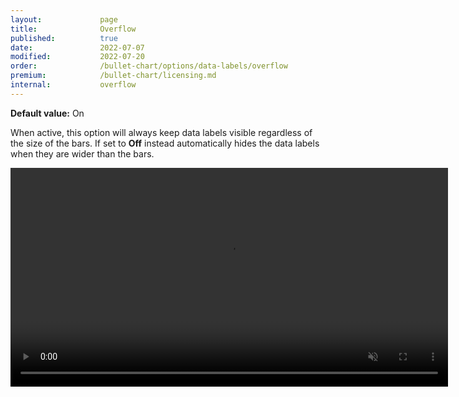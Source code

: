 ```yaml
---
layout:             page
title:              Overflow
published:          true
date:               2022-07-07
modified:   	    2022-07-20
order:              /bullet-chart/options/data-labels/overflow
premium:            /bullet-chart/licensing.md
internal:           overflow
---
```

**Default value:** On

When active, this option will always keep data labels visible regardless of the size of the bars. If set to **Off** instead automatically hides the data labels when they are wider than the bars.

<video src="images/data-labels-overflow.mp4" width="700" autoplay loop muted></video>

